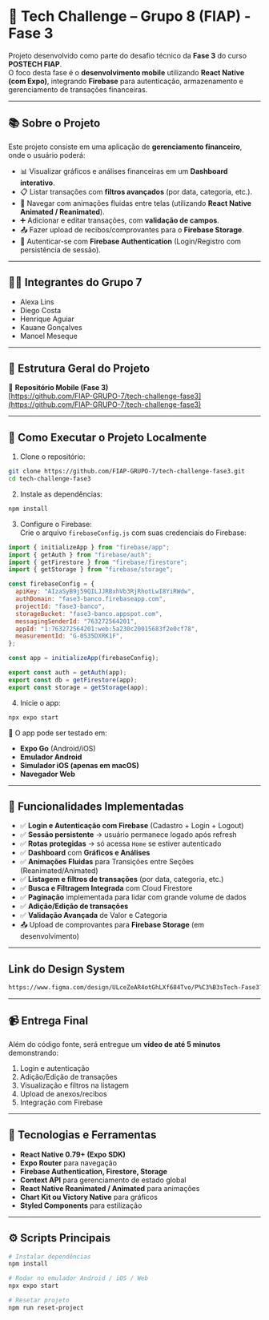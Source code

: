 # 🚀 Tech Challenge – Grupo 8 (FIAP) - Fase 3  

Projeto desenvolvido como parte do desafio técnico da **Fase 3** do curso **POSTECH FIAP**.  
O foco desta fase é o **desenvolvimento mobile** utilizando **React Native (com Expo)**, integrando **Firebase** para autenticação, armazenamento e gerenciamento de transações financeiras.  

---

## 📚 Sobre o Projeto  

Este projeto consiste em uma aplicação de **gerenciamento financeiro**, onde o usuário poderá:  

- 📊 Visualizar gráficos e análises financeiras em um **Dashboard interativo**.  
- 📋 Listar transações com **filtros avançados** (por data, categoria, etc.).  
- 🔄 Navegar com animações fluidas entre telas (utilizando **React Native Animated / Reanimated**).  
- ➕ Adicionar e editar transações, com **validação de campos**.  
- 📤 Fazer upload de recibos/comprovantes para o **Firebase Storage**.  
- 🔑 Autenticar-se com **Firebase Authentication** (Login/Registro com persistência de sessão).  

---

## 🧑‍💻 Integrantes do Grupo 7  

- Alexa Lins  
- Diego Costa  
- Henrique Aguiar  
- Kauane Gonçalves  
- Manoel Meseque  

---

## 📁 Estrutura Geral do Projeto  

📂 **Repositório Mobile (Fase 3)**  
[https://github.com/FIAP-GRUPO-7/tech-challenge-fase3](https://github.com/FIAP-GRUPO-7/tech-challenge-fase3)  

---

## 🚀 Como Executar o Projeto Localmente  

1. Clone o repositório:  

```bash
git clone https://github.com/FIAP-GRUPO-7/tech-challenge-fase3.git
cd tech-challenge-fase3
```

2. Instale as dependências:  

```bash
npm install
```

3. Configure o Firebase:  
   Crie o arquivo `firebaseConfig.js` com suas credenciais do Firebase:  

```js
import { initializeApp } from "firebase/app";
import { getAuth } from "firebase/auth";
import { getFirestore } from "firebase/firestore";
import { getStorage } from "firebase/storage";

const firebaseConfig = {
  apiKey: "AIzaSyB9j59QILJJRBxhVb3RjRhotLwI8YiRWdw",
  authDomain: "fase3-banco.firebaseapp.com",
  projectId: "fase3-banco",
  storageBucket: "fase3-banco.appspot.com",
  messagingSenderId: "763272564201",
  appId: "1:763272564201:web:5a230c20015683f2e0cf78",
  measurementId: "G-0S35DXRK1F",
};

const app = initializeApp(firebaseConfig);

export const auth = getAuth(app);
export const db = getFirestore(app);     
export const storage = getStorage(app);   
```

4. Inicie o app:  

```bash
npx expo start
```

📱 O app pode ser testado em:  
- **Expo Go** (Android/iOS)  
- **Emulador Android**  
- **Simulador iOS (apenas em macOS)**  
- **Navegador Web**  

---

## 🔐 Funcionalidades Implementadas

- ✅ **Login e Autenticação com Firebase** (Cadastro + Login + Logout)
- ✅ **Sessão persistente** → usuário permanece logado após refresh
- ✅ **Rotas protegidas** → só acessa `Home` se estiver autenticado
- ✅ **Dashboard** com **Gráficos e Análises** 
- ✅ **Animações Fluidas** para Transições entre Seções (Reanimated/Animated) 
- ✅ **Listagem e filtros de transações** (por data, categoria, etc.)
- ✅ **Busca e Filtragem Integrada** com Cloud Firestore 
- ✅ **Paginação** implementada para lidar com grande volume de dados 
- ✅ **Adição/Edição de transações**
- ✅ **Validação Avançada** de Valor e Categoria 
- 📤 Upload de comprovantes para **Firebase Storage** (em desenvolvimento)

---

## Link do Design System

```bash
https://www.figma.com/design/ULceZeAR4otGhLXf684Tvo/P%C3%B3sTech-Fase3?node-id=0-1&t=PtnS5sskQRlU3ohO-1
```
---

## 📹 Entrega Final  

Além do código fonte, será entregue um **vídeo de até 5 minutos** demonstrando:  

1. Login e autenticação  
2. Adição/Edição de transações  
3. Visualização e filtros na listagem  
4. Upload de anexos/recibos  
5. Integração com Firebase  

---

## 🧪 Tecnologias e Ferramentas  

- **React Native 0.79+ (Expo SDK)**  
- **Expo Router** para navegação  
- **Firebase Authentication, Firestore, Storage**  
- **Context API** para gerenciamento de estado global  
- **React Native Reanimated / Animated** para animações  
- **Chart Kit ou Victory Native** para gráficos  
- **Styled Components** para estilização


---

## ⚙️ Scripts Principais  

```bash
# Instalar dependências
npm install

# Rodar no emulador Android / iOS / Web
npx expo start

# Resetar projeto
npm run reset-project
```
